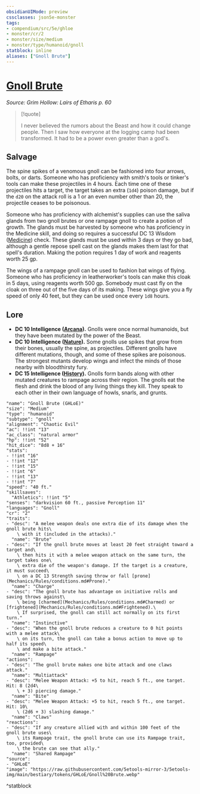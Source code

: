 ```yaml
---
obsidianUIMode: preview
cssclasses: json5e-monster
tags:
- compendium/src/5e/ghloe
- monster/cr/2
- monster/size/medium
- monster/type/humanoid/gnoll
statblock: inline
aliases: ["Gnoll Brute"]
---
```

# [Gnoll Brute](Mechanics\bestiary\humanoid/gnoll-brute-ghloe.md)
*Source: Grim Hollow: Lairs of Etharis p. 60*  

> [!quote]  
> 
> I never believed the rumors about the Beast and how it could change people. Then I saw how everyone at the logging camp had been transformed. It had to be a power even greater than a god's.

## Salvage

The spine spikes of a venomous gnoll can be fashioned into four arrows, bolts, or darts. Someone who has proficiency with smith's tools or tinker's tools can make these projectiles in 4 hours. Each time one of these projectiles hits a target, the target takes an extra (`1d4`) poison damage, but if the `d20` on the attack roll is a 1 or an even number other than 20, the projectile ceases to be poisonous.

Someone who has proficiency with alchemist's supplies can use the saliva glands from two gnoll brutes or one rampage gnoll to create a potion of growth. The glands must be harvested by someone who has proficiency in the Medicine skill, and doing so requires a successful DC 13 Wisdom ([Medicine](Mechanics/Rules/skills.md#Medicine)) check. These glands must be used within 3 days or they go bad, although a gentle repose spell cast on the glands makes them last for that spell's duration. Making the potion requires 1 day of work and reagents worth 25 gp.

The wings of a rampage gnoll can be used to fashion bat wings of flying. Someone who has proficiency in leatherworker's tools can make this cloak in 5 days, using reagents worth 500 gp. Somebody must cast fly on the cloak on three out of the five days of its making. These wings give you a fly speed of only 40 feet, but they can be used once every `1d8` hours.

## Lore

- **DC 10 Intelligence ([Arcana](Mechanics/Rules/skills.md#Arcana)).** Gnolls were once normal humanoids, but they have been mutated by the power of the Beast.  
- **DC 10 Intelligence ([Nature](Mechanics/Rules/skills.md#Nature)).** Some gnolls use spikes that grow from their bones, usually the spine, as projectiles. Different gnolls have different mutations, though, and some of these spikes are poisonous. The strongest mutants develop wings and infect the minds of those nearby with bloodthirsty fury.  
- **DC 15 Intelligence ([History](Mechanics/Rules/skills.md#History)).** Gnolls form bands along with other mutated creatures to rampage across their region. The gnolls eat the flesh and drink the blood of any living things they kill. They speak to each other in their own language of howls, snarls, and grunts.  

```statblock
"name": "Gnoll Brute (GHLoE)"
"size": "Medium"
"type": "humanoid"
"subtype": "gnoll"
"alignment": "Chaotic Evil"
"ac": !!int "13"
"ac_class": "natural armor"
"hp": !!int "52"
"hit_dice": "8d8 + 16"
"stats":
- !!int "16"
- !!int "12"
- !!int "15"
- !!int "6"
- !!int "13"
- !!int "7"
"speed": "40 ft."
"skillsaves":
  "Athletics": !!int "5"
"senses": "darkvision 60 ft., passive Perception 11"
"languages": "Gnoll"
"cr": "2"
"traits":
- "desc": "A melee weapon deals one extra die of its damage when the gnoll brute hits\
    \ with it (included in the attacks)."
  "name": "Brute"
- "desc": "If the gnoll brute moves at least 20 feet straight toward a target and\
    \ then hits it with a melee weapon attack on the same turn, the target takes one\
    \ extra die of the weapon's damage. If the target is a creature, it must succeed\
    \ on a DC 13 Strength saving throw or fall [prone](Mechanics/Rules/conditions.md#Prone)."
  "name": "Charge"
- "desc": "The gnoll brute has advantage on initiative rolls and saving throws against\
    \ being [charmed](Mechanics/Rules/conditions.md#Charmed) or [frightened](Mechanics/Rules/conditions.md#Frightened).\
    \ If surprised, the gnoll can still act normally on its first turn."
  "name": "Instinctive"
- "desc": "When the gnoll brute reduces a creature to 0 hit points with a melee attack\
    \ on its turn, the gnoll can take a bonus action to move up to half its speed\
    \ and make a bite attack."
  "name": "Rampage"
"actions":
- "desc": "The gnoll brute makes one bite attack and one claws attack."
  "name": "Multiattack"
- "desc": "Melee Weapon Attack: +5 to hit, reach 5 ft., one target. Hit: 8 (2d4\
    \ + 3) piercing damage."
  "name": "Bite"
- "desc": "Melee Weapon Attack: +5 to hit, reach 5 ft., one target. Hit: 10\
    \ (2d6 + 3) slashing damage."
  "name": "Claws"
"reactions":
- "desc": "If any creature allied with and within 100 feet of the gnoll brute uses\
    \ its Rampage trait, the gnoll brute can use its Rampage trait, too, provided\
    \ the brute can see that ally."
  "name": "Shared Rampage"
"source":
- "GHLoE"
"image": "https://raw.githubusercontent.com/5etools-mirror-3/5etools-img/main/bestiary/tokens/GHLoE/Gnoll%20Brute.webp"
```
^statblock
